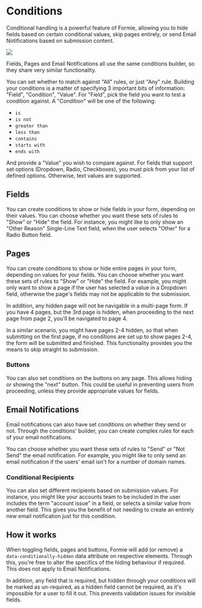 # Conditions
Conditional handling is a powerful feature of Formie, allowing you to hide fields based on certain conditional values, skip pages entirely, or send Email Notifications based on submission content.

<img src="https://verbb.imgix.net/plugins/formie/formie-notification-conditions.png" />

Fields, Pages and Email Notifications all use the same conditions builder, so they share very similar functionality.

You can set whether to match against "All" rules, or just "Any" rule. Building your conditions is a matter of specifying 3 important bits of information: "Field", "Condition", "Value". For "Field", pick the field you want to test a condition against. A "Condition" will be one of the following:

- `is`
- `is not`
- `greater than`
- `less than`
- `contains`
- `starts with`
- `ends with`

And provide a "Value" you wish to compare against. For fields that support set options (Dropdown, Radio, Checkboxes), you must pick from your list of defined options. Otherwise, text values are supported.

## Fields
You can create conditions to show or hide fields in your form, depending on their values. You can choose whether you want these sets of rules to "Show" or "Hide" the field. For instance, you might like to only show an "Other Reason" Single-Line Text field, when the user selects "Other" for a Radio Button field.

## Pages
You can create conditions to show or hide entire pages in your form, depending on values for your fields. You can choose whether you want these sets of rules to "Show" or "Hide" the field. For example, you might only want to show a page if the user has selected a value in a Dropdown field, otherwise the page's fields may not be applicable to the submission.

In addition, any hidden page will not be navigable in a multi-page form. If you have 4 pages, but the 3rd page is hidden, when proceeding to the next page from page 2, you'll be navigated to page 4.

In a similar scenario, you might have pages 2-4 hidden, so that when submitting on the first page, if no conditions are set up to show pages 2-4, the form will be submitted and finished. This functionality provides you the means to skip straight to submission.

### Buttons
You can also set conditions on the buttons on any page. This allows hiding or showing the "next" button. This could be useful in preventing users from proceeding, unless they provide appropriate values for fields.

## Email Notifications
Email notifications can also have set conditions on whether they send or not. Through the conditions' builder, you can create complex rules for each of your email notifications.

You can choose whether you want these sets of rules to "Send" or "Not Send" the email notification. For example, you might like to only send an email notification if the users' email isn't for a number of domain names.

### Conditional Recipients
You can also set different recipients based on submission values. For instance, you might like your accounts team to be included in the user includes the term "account issue" in a field, or selects a similar value from another field. This gives you the benefit of not needing to create an entirely new email notification just for this condition.

## How it works
When toggling fields, pages and buttons, Formie will add (or remove) a `data-conditionally-hidden` data attribute on respective elements. Through this, you're free to alter the specifics of the hiding behaviour if required. This does not apply to Email Notifications.

In addition, any field that is required, but hidden through your conditions will be marked as un-required, as a hidden field cannot be required, as it's impossible for a user to fill it out. This prevents validation issues for invisible fields.
